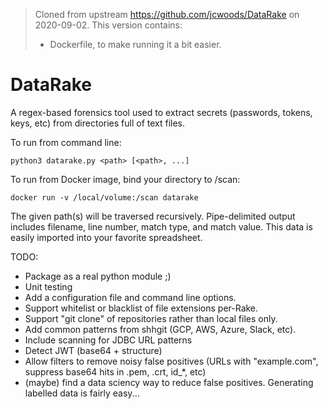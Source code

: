 >
>Cloned from upstream https://github.com/jcwoods/DataRake on 2020-09-02.  This version contains:
>* Dockerfile, to make running it a bit easier.
>

# DataRake
A regex-based forensics tool used to extract secrets (passwords, tokens, keys, etc) from directories full of text files.

To run from command line:

    python3 datarake.py <path> [<path>, ...]

To run from Docker image, bind your directory to /scan:

    docker run -v /local/volume:/scan datarake

The given path(s) will be traversed recursively.  Pipe-delimited output includes filename, line number, match type, and match value.  This data is easily imported into your favorite spreadsheet.

TODO:
* Package as a real python module ;)
* Unit testing
* Add a configuration file and command line options.
* Support whitelist or blacklist of file extensions per-Rake.
* Support "git clone" of repositories rather than local files only.
* Add common patterns from shhgit (GCP, AWS, Azure, Slack, etc).
* Include scanning for JDBC URL patterns
* Detect JWT (base64 + structure)
* Allow filters to remove noisy false positives (URLs with "example.com", suppress base64 hits in .pem, .crt, id_*, etc)
* (maybe) find a data sciency way to reduce false positives.  Generating labelled data is fairly easy...
